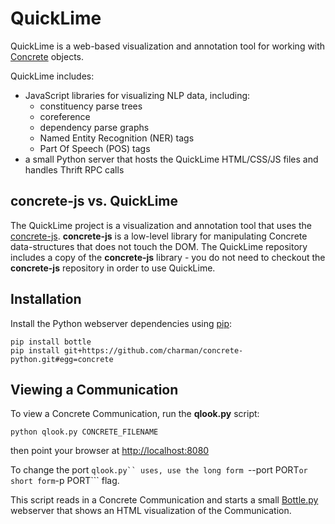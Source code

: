 QuickLime
=========

QuickLime is a web-based visualization and annotation tool for working
with [Concrete](https://gitlab.hltcoe.jhu.edu/concrete/concrete)
objects.

QuickLime includes:

* JavaScript libraries for visualizing NLP data, including:
    * constituency parse trees
    * coreference
    * dependency parse graphs
    * Named Entity Recognition (NER) tags
    * Part Of Speech (POS) tags
* a small Python server that hosts the QuickLime HTML/CSS/JS files and
  handles Thrift RPC calls

concrete-js vs. QuickLime
-------------------------

The QuickLime project is a visualization and annotation tool that uses
the [concrete-js](https://gitlab.hltcoe.jhu.edu/concrete/quicklime).
**concrete-js** is a low-level library for manipulating Concrete
data-structures that does not touch the DOM.  The QuickLime repository
includes a copy of the **concrete-js** library - you do not need to
checkout the **concrete-js** repository in order to use QuickLime.

Installation
------------

Install the Python webserver dependencies using
[pip](http://www.pip-installer.org):

    pip install bottle
    pip install git+https://github.com/charman/concrete-python.git#egg=concrete

Viewing a Communication
-----------------------

To view a Concrete Communication, run the **qlook.py** script:

    python qlook.py CONCRETE_FILENAME

then point your browser at [http://localhost:8080](http://localhost:8080)

To change the port ```qlook.py`` uses, use the long form ```--port PORT``` or
short form ```-p PORT``` flag.

This script reads in a Concrete Communication and starts a small
[Bottle.py](http://bottlepy.org/) webserver that shows an HTML
visualization of the Communication.
